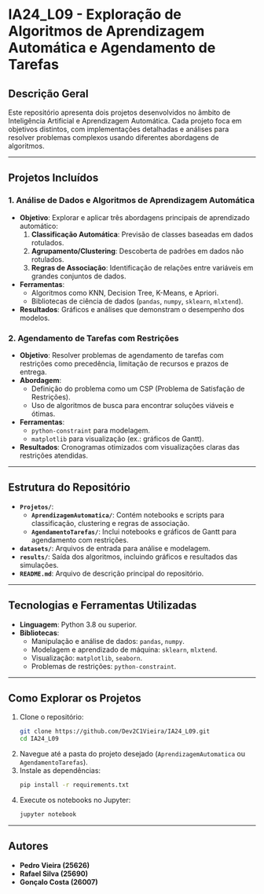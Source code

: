 # IA24_L09 - Exploração de Algoritmos de Aprendizagem Automática e Agendamento de Tarefas

## Descrição Geral

Este repositório apresenta dois projetos desenvolvidos no âmbito de Inteligência Artificial e Aprendizagem Automática. Cada projeto foca em objetivos distintos, com implementações detalhadas e análises para resolver problemas complexos usando diferentes abordagens de algoritmos.

---

## Projetos Incluídos

### 1. **Análise de Dados e Algoritmos de Aprendizagem Automática**
- **Objetivo**: Explorar e aplicar três abordagens principais de aprendizado automático:
  1. **Classificação Automática**: Previsão de classes baseadas em dados rotulados.
  2. **Agrupamento/Clustering**: Descoberta de padrões em dados não rotulados.
  3. **Regras de Associação**: Identificação de relações entre variáveis em grandes conjuntos de dados.
- **Ferramentas**: 
  - Algoritmos como KNN, Decision Tree, K-Means, e Apriori.
  - Bibliotecas de ciência de dados (`pandas`, `numpy`, `sklearn`, `mlxtend`).
- **Resultados**: Gráficos e análises que demonstram o desempenho dos modelos.

### 2. **Agendamento de Tarefas com Restrições**
- **Objetivo**: Resolver problemas de agendamento de tarefas com restrições como precedência, limitação de recursos e prazos de entrega.
- **Abordagem**: 
  - Definição do problema como um CSP (Problema de Satisfação de Restrições).
  - Uso de algoritmos de busca para encontrar soluções viáveis e ótimas.
- **Ferramentas**:
  - `python-constraint` para modelagem.
  - `matplotlib` para visualização (ex.: gráficos de Gantt).
- **Resultados**: Cronogramas otimizados com visualizações claras das restrições atendidas.

---

## Estrutura do Repositório

- **`Projetos/`**:
  - **`AprendizagemAutomatica/`**: Contém notebooks e scripts para classificação, clustering e regras de associação.
  - **`AgendamentoTarefas/`**: Inclui notebooks e gráficos de Gantt para agendamento com restrições.
- **`datasets/`**: Arquivos de entrada para análise e modelagem.
- **`results/`**: Saída dos algoritmos, incluindo gráficos e resultados das simulações.
- **`README.md`**: Arquivo de descrição principal do repositório.

---

## Tecnologias e Ferramentas Utilizadas

- **Linguagem**: Python 3.8 ou superior.
- **Bibliotecas**:
  - Manipulação e análise de dados: `pandas`, `numpy`.
  - Modelagem e aprendizado de máquina: `sklearn`, `mlxtend`.
  - Visualização: `matplotlib`, `seaborn`.
  - Problemas de restrições: `python-constraint`.

---

## Como Explorar os Projetos

1. Clone o repositório:
   ```bash
   git clone https://github.com/Dev2C1Vieira/IA24_L09.git
   cd IA24_L09
   ```
2. Navegue até a pasta do projeto desejado (`AprendizagemAutomatica` ou `AgendamentoTarefas`).
3. Instale as dependências:
   ```bash
   pip install -r requirements.txt
   ```
4. Execute os notebooks no Jupyter:
   ```bash
   jupyter notebook
   ```

---

## Autores

- **Pedro Vieira (25626)**  
- **Rafael Silva (25690)**  
- **Gonçalo Costa (26007)**